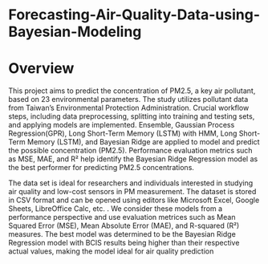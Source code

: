 # Forecasting-Air-Quality-Data-using-Bayesian-Modeling

# Overview

This project aims to predict the concentration of PM2.5, a key air pollutant, based on 23 environmental parameters. The study utilizes pollutant data from Taiwan’s Environmental Protection Administration. Crucial workflow steps, including data preprocessing, splitting into training and testing sets, and applying models are implemented. Ensemble, Gaussian Process Regression(GPR), Long Short-Term Memory (LSTM) with HMM, Long Short-Term Memory (LSTM), and Bayesian Ridge are applied to model and predict the possible concentration (PM2.5). Performance evaluation metrics such as MSE, MAE, and R² help identify the Bayesian Ridge Regression model as the best performer for predicting PM2.5 concentrations.

The data set is ideal for researchers and individuals interested in studying air quality and low-cost sensors in PM measurement. The dataset is stored in CSV format and can be opened using editors like Microsoft Excel, Google Sheets, LibreOffice Calc, etc.  . We consider these models from a performance perspective and use evaluation metrices such as Mean Squared Error (MSE), Mean Absolute Error (MAE), and R-squared (R²) measures. The best model was determined to be the Bayesian Ridge Regression model with BCIS results being higher than their respective actual values, making the model ideal for air quality prediction
